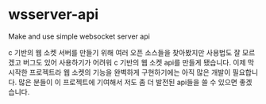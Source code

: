 # wsserver-api
Make and use simple websocket server api

c 기반의 웹 소켓 서버를 만들기 위해 여러 오픈 소스들을 찾아봤지만 사용법도 잘 모르겠고 버그도 있어 사용하기가 어려워 c 기반의 웹 소켓 api를 만들게 됐습니다. 이제 막 시작한 프로젝트라 웹 소켓의 기능을 완벽하게 구현하기에는 아직 많은 개발이 필요합니다.
많은 분들이 이 프로젝트에 기여해서 저도 좀 더 발전된 api들을 쓸 수 있으면 좋겠습니다.
